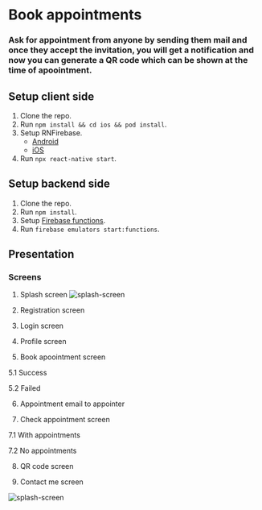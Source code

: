 # Book appointments

### Ask for appointment from anyone by sending them mail and once they accept the invitation, you will get a notification and now you can generate a QR code which can be shown at the time of apoointment.


## Setup client side

1.    Clone the repo.
2.    Run ````npm install && cd ios && pod install````.
3.    Setup RNFirebase.
      - [Android](https://rnfirebase.io/#2-android-setup)
      - [iOS](https://rnfirebase.io/#3-ios-setup)
4.    Run ````npx react-native start````.

## Setup backend side

1.    Clone the repo.
2.    Run ````npm install````.
3.    Setup [Firebase functions](https://firebase.google.com/docs/functions/get-started).
4.    Run ````firebase emulators start:functions````.


## Presentation

### Screens

1.    Splash screen
![splash-screen](https://user-images.githubusercontent.com/26189041/113390467-66e86c00-93af-11eb-8c08-bc211e71739b.gif)



2.    Registration screen



3.    Login screen



4.    Profile screen



5.    Book apoointment screen 


5.1 Success


5.2    Failed


6.    Appointment email to appointer


7.    Check appointment screen


7.1 With appointments


7.2 No appointments


8.    QR code screen


9.    Contact me screen

![splash-screen](https://user-images.githubusercontent.com/26189041/113390473-6a7bf300-93af-11eb-8522-d2f8c7893ff4.gif)

